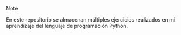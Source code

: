 > [!NOTE]
>En este repositorio se almacenan múltiples ejercicios realizados en mi aprendizaje del lenguaje de programación Python.

